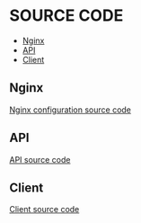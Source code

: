# SOURCE CODE

<!-- START doctoc generated TOC please keep comment here to allow auto update -->
<!-- DON'T EDIT THIS SECTION, INSTEAD RE-RUN doctoc TO UPDATE -->

- [Nginx](#nginx)
- [API](#api)
- [Client](#client)

<!-- END doctoc generated TOC please keep comment here to allow auto update -->

## Nginx

[Nginx configuration source code](nginx/)

## API

[API source code](api/)

## Client

[Client source code](client/)

